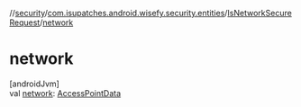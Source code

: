 //[security](../../../index.md)/[com.isupatches.android.wisefy.security.entities](../index.md)/[IsNetworkSecureRequest](index.md)/[network](network.md)

# network

[androidJvm]\
val [network](network.md): [AccessPointData](../../../../accesspoints/accesspoints/com.isupatches.android.wisefy.accesspoints.entities/-access-point-data/index.md)
